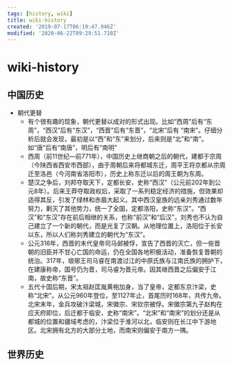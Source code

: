```yaml
---
tags: [history, wiki]
title: wiki-history
created: '2019-07-17T06:19:47.946Z'
modified: '2020-06-22T09:29:51.710Z'
---
```


# wiki-history

## 中国历史
- 朝代更替
  - 有个很有趣的现象，朝代更替以成对的形式出现。比如“西周”后有“东周”，“西汉”后有“东汉”，“西晋”后有“东晋”，“北宋”后有 “南宋”。仔细分析后就会发现，最初是以“西”和“东”来划分，后来则是“北”和“南”。如“唐”后有“南唐”，明后有“南明”
  - 西周（前11世纪—前771年），中国历史上继商朝之后的朝代，建都于宗周（今陕西省西安市西部），由于周朝后来将都城东迁，周平王将京都从宗周迁至洛邑（今河南省洛阳市），历史上称东迁以后的周王朝为东周。
  - 楚汉之争后，刘邦夺取天下，定都长安，史称“西汉”（公元前202年到公元8年）。后来王莽夺取政权后，采取了一系列稳定经济的措施，但效果却适得其反，引发了绿林和赤眉大起义。其中西汉皇族的远亲刘秀通过数年努力，剿灭了其他势力，统一了全国，定都洛阳，史称“东汉”。“西汉”和“东汉”存在前后相继的关系，也称“前汉”和“后汉”，刘秀也不认为自己建立了一个新的朝代，而是光复了汉朝。从地理位置上，洛阳位于长安以东，所以人们称刘秀建立的朝代为“东汉”。
  - 公元316年，西晋的末代皇帝司马邺被俘，宣告了西晋的灭亡，但一些晋朝的旧臣并不甘心亡国的命运，仍在全国各地积极活动，准备恢复晋朝的统治。317年，琅琊王司马睿在南渡过江的中原氏族与江南氏族的拥护下，在建康称帝，国号仍为晋，司马睿为晋元帝。因其继西晋之后偏安于江南，故史称“东晋”。
  - 五代十国后期，宋太祖赵匡胤黄袍加身，当了皇帝，定都东京汴梁，史称“北宋”。从公元960年登位，至1127年止，首尾历时168年，共传九帝。北宋末年，金兵攻破汴梁城，宋徽宗、宋钦宗被俘。宋徽宗第九子赵构在应天府即位，后迁都于临安，史称“南宋”。“北宋”和“南宋”的划分还是从都城的位置和疆域考虑的，汴梁位于淮河以北，临安则在长江中下游地区。北宋拥有北方的大部分土地，而南宋则偏安于南方一隅。



## 世界历史


